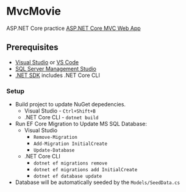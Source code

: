 # MvcMovie

ASP.NET Core practice [ASP.NET Core MVC Web App](https://learn.microsoft.com/en-us/aspnet/core/tutorials/first-mvc-app/start-mvc?view=aspnetcore-8.0&tabs=visual-studio)

## Prerequisites
- [Visual Studio](https://visualstudio.microsoft.com/vs/) or [VS Code](https://code.visualstudio.com/)
- [SQL Server Management Studio](https://learn.microsoft.com/en-us/sql/ssms/download-sql-server-management-studio-ssms?view=sql-server-ver16)
- [.NET SDK](https://dotnet.microsoft.com/en-us/download) includes .NET Core CLI

### Setup
- Build project to update NuGet depedencies.
    - Visual Studio - `Ctrl+Shift+B`
    - .NET Core CLI - `dotnet build`
- Run EF Core Migration to Update MS SQL Database:
    - Visual Studio
        - `Remove-Migration`
        - `Add-Migration InitialCreate`
        - `Update-Database`
    - .NET Core CLI
        - `dotnet ef migrations remove`
        - `dotnet ef migrations add InitialCreate`
        - `dotnet ef database update`
- Database will be automatically seeded by the `Models/SeedData.cs`

